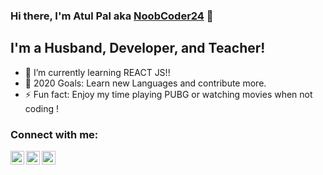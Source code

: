 ### Hi there, I'm Atul Pal aka [NoobCoder24][website] 👋

## I'm a Husband, Developer, and Teacher!
- 🔭 I’m currently learning REACT JS!!
- 🥅 2020 Goals: Learn new Languages and contribute more.
- ⚡ Fun fact: Enjoy my time playing PUBG or watching movies when not coding !

### Connect with me:

[<img align="left" alt="NoobCoder24 | Twitter" width="22px" src="https://cdn.jsdelivr.net/npm/simple-icons@v3/icons/twitter.svg" />][twitter]
[<img align="left" alt="NoobCoder24 | LinkedIn" width="22px" src="https://cdn.jsdelivr.net/npm/simple-icons@v3/icons/linkedin.svg" />][linkedin]
[<img align="left" alt="NoobCoder24 | Instagram" width="22px" src="https://cdn.jsdelivr.net/npm/simple-icons@v3/icons/instagram.svg" />][instagram]

<br />
<br/>

<!-- <img align="left" alt="NoobCoder24's Github Stats" src="https://github-readme-stats.vercel.app/api?username=NoobCoder24&show_icons=true&hide_border=true" /> -->

[website]: https://thenoobcoder.ml
[twitter]: https://twitter.com/Noobcoder24
[instagram]: https://instagram.com/_NoobCoder24_
[linkedin]: https://linkedin.com/in/NoobCoder24

